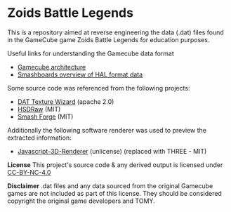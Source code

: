 # Zoids Battle Legends

This is a repository aimed at reverse engineering the data (.dat) files found in the GameCube game Zoids Battle Legends for education purposes.

Useful links for understanding the Gamecube data format
 - [Gamecube architecture](https://www.copetti.org/writings/consoles/gamecube/#clever-memory-system)
 - [Smashboards overview of HAL format data](https://smashboards.com/threads/melee-dat-format.292603/post-21913374)

Some source code was referenced from the following projects:
 - [DAT Texture Wizard](https://github.com/DRGN-DRC/DAT-Texture-Wizard/blob/main/hsdFiles.py) (apache 2.0)
 - [HSDRaw](https://github.com/Ploaj/HSDLib/blob/master/HSDRaw/GX/GX_PrimitiveGroup.cs) (MIT)
 - [Smash Forge](https://github.com/jam1garner/Smash-Forge/blob/master/Smash%20Forge/Filetypes/Melee/DAT.cs) (MIT)

Additionally the following software renderer was used to preview the extracted information:
 - [Javascript-3D-Renderer](https://github.com/ilia3101/Javascript-3D-Renderer/tree/master) (unlicense) (replaced with THREE - MIT)

**License**
This project's source code & any derived output is licensed under [CC-BY-NC-4.0](https://creativecommons.org/licenses/by-nc/4.0/deed.en)

**Disclaimer**
.dat files and any data sourced from the original Gamecube games are not included as part of this license. They should be considered copyright the original game developers and TOMY. 


